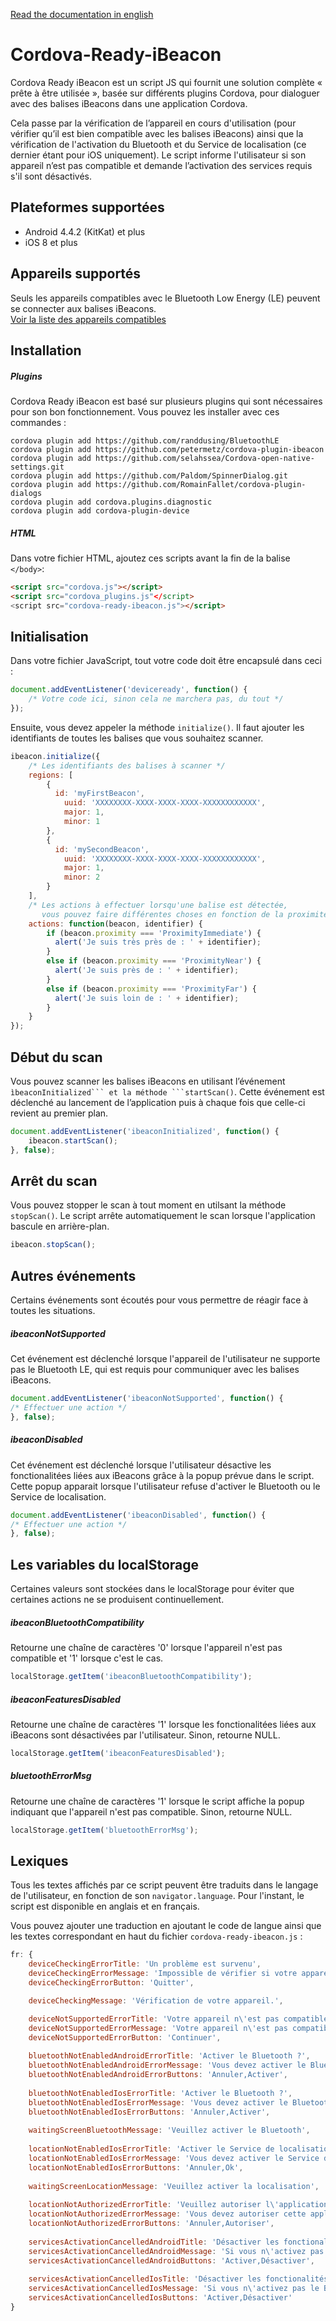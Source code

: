 [Read the documentation in english](https://github.com/RomainFallet/Cordova-Ready-iBeacon)

# Cordova-Ready-iBeacon
Cordova Ready iBeacon est un script JS qui fournit une solution complète « prête à être utilisée », basée sur différents plugins Cordova, pour dialoguer avec des balises iBeacons dans une application Cordova.

Cela passe par la vérification de l’appareil en cours d'utilisation (pour vérifier qu’il est bien compatible avec les balises iBeacons) ainsi que la vérification de l'activation du Bluetooth et du Service de localisation (ce dernier étant pour iOS uniquement).
Le script informe l'utilisateur si son appareil n’est pas compatible et demande l’activation des services requis s'il sont désactivés.

## Plateformes supportées
- Android 4.4.2 (KitKat) et plus
- iOS 8 et plus

## Appareils supportés
Seuls les appareils compatibles avec le Bluetooth Low Energy (LE) peuvent se connecter aux balises iBeacons.<br />
[Voir la liste des appareils compatibles](http://www.bluetooth.com/Pages/Bluetooth-Smart-Devices-List.aspx)

## Installation

##### Plugins
Cordova Ready iBeacon est basé sur plusieurs plugins qui sont nécessaires pour son bon fonctionnement. Vous pouvez les installer avec ces commandes :

    cordova plugin add https://github.com/randdusing/BluetoothLE
    cordova plugin add https://github.com/petermetz/cordova-plugin-ibeacon
    cordova plugin add https://github.com/selahssea/Cordova-open-native-settings.git
    cordova plugin add https://github.com/Paldom/SpinnerDialog.git
    cordova plugin add https://github.com/RomainFallet/cordova-plugin-dialogs
    cordova plugin add cordova.plugins.diagnostic
    cordova plugin add cordova-plugin-device
    
##### HTML

Dans votre fichier HTML, ajoutez ces scripts avant la fin de la balise ```</body>```:

```html
<script src="cordova.js"></script>
<script src="cordova_plugins.js"</script>
<script src="cordova-ready-ibeacon.js"></script>
```

## Initialisation
Dans votre fichier JavaScript, tout votre code doit être encapsulé dans ceci :
```javascript
document.addEventListener('deviceready', function() {
    /* Votre code ici, sinon cela ne marchera pas, du tout */
});
```

Ensuite, vous devez appeler la méthode ```initialize()```. Il faut ajouter les identifiants de toutes les balises que vous souhaitez scanner.
```javascript
ibeacon.initialize({
    /* Les identifiants des balises à scanner */
    regions: [
    	{
          id: 'myFirstBeacon',
    		uuid: 'XXXXXXXX-XXXX-XXXX-XXXX-XXXXXXXXXXXX',
    		major: 1,
    		minor: 1
    	},
    	{
          id: 'mySecondBeacon',
    		uuid: 'XXXXXXXX-XXXX-XXXX-XXXX-XXXXXXXXXXXX',
    		major: 1,
    		minor: 2
    	}
    ],
    /* Les actions à effectuer lorsqu'une balise est détectée,
       vous pouvez faire différentes choses en fonction de la proximité */
    actions: function(beacon, identifier) {
    	if (beacon.proximity === 'ProximityImmediate') {
    	  alert('Je suis très près de : ' + identifier);
    	}
    	else if (beacon.proximity === 'ProximityNear') {
    	  alert('Je suis près de : ' + identifier);
    	}
    	else if (beacon.proximity === 'ProximityFar') {
    	  alert('Je suis loin de : ' + identifier);
    	}
    }
});
```

## Début du scan
Vous pouvez scanner les balises iBeacons en utilisant l’événement ``ìbeaconInitialized``` et la méthode ```startScan()``.
Cette événement est déclenché au lancement de l’application puis à chaque fois que celle-ci revient au premier plan.
```javascript
document.addEventListener('ibeaconInitialized', function() {
	ibeacon.startScan();
}, false);
```

## Arrêt du scan
Vous pouvez stopper le scan à tout moment en utilsant la méthode ```stopScan()```. Le script arrête automatiquement le scan lorsque l'application bascule en arrière-plan.
```javascript
ibeacon.stopScan();
````

## Autres événements
Certains événements sont écoutés pour vous permettre de réagir face à toutes les situations.

##### ibeaconNotSupported
Cet événement est déclenché lorsque l'appareil de l'utilisateur ne supporte pas le Bluetooth LE, qui est requis pour communiquer avec les balises iBeacons.
```javascript
document.addEventListener('ibeaconNotSupported', function() {
/* Effectuer une action */
}, false);
```

##### ibeaconDisabled
Cet événement est déclenché lorsque l'utilisateur désactive les fonctionalitées liées aux iBeacons grâce à la popup prévue dans le script. Cette popup apparait lorsque l'utilisateur refuse d'activer le Bluetooth ou le Service de localisation.
```javascript
document.addEventListener('ibeaconDisabled', function() {
/* Effectuer une action */
}, false);
```

## Les variables du localStorage
Certaines valeurs sont stockées dans le localStorage pour éviter que certaines actions ne se produisent continuellement.

##### ibeaconBluetoothCompatibility
Retourne une chaîne de caractères '0' lorsque l'appareil n'est pas compatible et '1' lorsque c'est le cas.
```javascript
localStorage.getItem('ibeaconBluetoothCompatibility');
```

##### ibeaconFeaturesDisabled
Retourne une chaîne de caractères '1' lorsque les fonctionalitées liées aux iBeacons sont désactivées par l'utilisateur. Sinon, retourne NULL.
```javascript
localStorage.getItem('ibeaconFeaturesDisabled');
```

##### bluetoothErrorMsg
Retourne une chaîne de caractères '1' lorsque le script affiche la popup indiquant que l'appareil n'est pas compatible. Sinon, retourne NULL.
```javascript
localStorage.getItem('bluetoothErrorMsg');
```

## Lexiques
Tous les textes affichés par ce script peuvent être traduits dans le langage de l'utilisateur, en fonction de son ```navigator.language```.
Pour l'instant, le script est disponible en anglais et en français.

Vous pouvez ajouter une traduction en ajoutant le code de langue ainsi que les textes correspondant en haut du fichier ```cordova-ready-ibeacon.js``` :
```javascript
fr: {
	deviceCheckingErrorTitle: 'Un problème est survenu',
	deviceCheckingErrorMessage: 'Impossible de vérifier si votre appareil est capable de se connecter aux objets connectés. Veuillez activer votre Bluetooth et relancer l\'application.',
	deviceCheckingErrorButton: 'Quitter',

	deviceCheckingMessage: 'Vérification de votre appareil.',

	deviceNotSupportedErrorTitle: 'Votre appareil n\'est pas compatible',
	deviceNotSupportedErrorMessage: 'Votre appareil n\'est pas compatible Bluetooth 4.0, les fonctionalités liées aux objets connectés sont désactivées.',
	deviceNotSupportedErrorButton: 'Continuer',
	
	bluetoothNotEnabledAndroidErrorTitle: 'Activer le Bluetooth ?',
	bluetoothNotEnabledAndroidErrorMessage: 'Vous devez activer le Bluetooth pour communiquer avec les objets connectés.',
	bluetoothNotEnabledAndroidErrorButtons: 'Annuler,Activer',
	
	bluetoothNotEnabledIosErrorTitle: 'Activer le Bluetooth ?',
	bluetoothNotEnabledIosErrorMessage: 'Vous devez activer le Bluetooth pour communiquer avec les objets connectés.\n\n(Réglages -> Bluetooth)',
	bluetoothNotEnabledIosErrorButtons: 'Annuler,Activer',
	
	waitingScreenBluetoothMessage: 'Veuillez activer le Bluetooth',
	
	locationNotEnabledIosErrorTitle: 'Activer le Service de localisation ?',
	locationNotEnabledIosErrorMessage: 'Vous devez activer le Service de localisation pour communiquer avec les objets connectés.\n\n(Réglages -> Confidentialité ->\nService de localisation)',
	locationNotEnabledIosErrorButtons: 'Annuler,Ok',
	
	waitingScreenLocationMessage: 'Veuillez activer la localisation',
	
	locationNotAuthorizedErrorTitle: 'Veuillez autoriser l\'application',
	locationNotAuthorizedErrorMessage: 'Vous devez autoriser cette application à utiliser le Service de localisation pour communiquer avec les objets connectés.',
	locationNotAuthorizedErrorButtons: 'Annuler,Autoriser',
	
	servicesActivationCancelledAndroidTitle: 'Désactiver les fonctionalités connectées ?',
	servicesActivationCancelledAndroidMessage: 'Si vous n\'activez pas le Bluetooth, les fonctionalités liées aux objets connectés vont être désactivées.\n\nÊtes-vous sûr ?',
	servicesActivationCancelledAndroidButtons: 'Activer,Désactiver',
	
	servicesActivationCancelledIosTitle: 'Désactiver les fonctionalités connectées ?',
	servicesActivationCancelledIosMessage: 'Si vous n\'activez pas le Bluetooth et le Service de localisation, les fonctionalités liées aux objets connectés vont être désactivées.\n\nÊtes-vous sûr ?',
	servicesActivationCancelledIosButtons: 'Activer,Désactiver'
}
```
